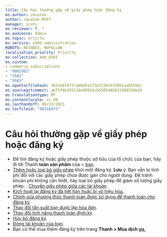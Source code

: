 ```yaml
---
title: Câu hỏi thường gặp về giấy phép hoặc đăng ký
ms.author: cmcatee
author: cmcatee-MSFT
manager: scotv
ms.reviewer: ?, ?
ms.audience: Admin
ms.topic: article
ms.service: o365-administration
ROBOTS: NOINDEX, NOFOLLOW
localization_priority: Priority
ms.collection: Adm_O365
ms.custom:
- commerce_subscriptions
- "9002903"
- "5582"
- "5583"
ms.openlocfilehash: 3624a8f4f7ca00d5a133e25361b33861aa05592c
ms.sourcegitcommit: ab75f66355116e995b3cb5505465b31989339e28
ms.translationtype: MT
ms.contentlocale: vi-VN
ms.lasthandoff: 08/13/2021
ms.locfileid: "58316472"
---
```

# <a name="license-or-subscription-faq"></a>Câu hỏi thường gặp về giấy phép hoặc đăng ký

- Để tìm đăng ký hoặc giấy phép thuộc sở hữu của tổ chức của bạn, hãy đi tới Thanh **toán sản phẩm** của  >  [bạn](https://go.microsoft.com/fwlink/p/?linkid=842054).
- [Thêm hoặc loại bỏ giấy phép](https://docs.microsoft.com/alchemyinsights/how-to-add-or-reduce-licenses) khỏi một đăng ký.
    **Lưu** ý: Bạn vẫn bị tính phí đối với các giấy phép chưa được gán cho người dùng. Để tránh khoản phí không cần thiết, hãy loại bỏ giấy phép để giảm số lượng giấy phép.
. [Chuyển giấy phép giữa các tài khoản](https://docs.microsoft.com/alchemyinsights/transfer-licenses-between-tenants).
- [Kích hoạt lại đăng ký đã hết hạn hoặc bị vô hiệu hóa.](https://go.microsoft.com/fwlink/p/?linkid=2117519)
- [Chỉnh sửa phương thức thanh toán được sử dụng để thanh toán cho đăng ký](https://go.microsoft.com/fwlink/p/?linkid=2117167).
- [Thay đổi tần suất bạn được lập hóa đơn](https://go.microsoft.com/fwlink/p/?linkid=2119112).
- [Thay đổi tính năng thanh toán định kỳ](https://go.microsoft.com/fwlink/p/?linkid=2119216).
- [Hủy bỏ đăng ký](https://go.microsoft.com/fwlink/p/?linkid=2119113).
- [Đóng tài khoản của bạn](https://docs.microsoft.com/alchemyinsights/how-to-close-your-account).
- Bạn có thể mua thêm đăng ký trên trang **Thanh > Mua dịch [vụ.](https://go.microsoft.com/fwlink/p/?linkid=868433)**